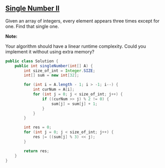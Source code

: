 ## [Single Number II](http://oj.leetcode.com/problems/single-number-ii/)

Given an array of integers, every element appears three times except for one. Find that single one.

**Note:**

Your algorithm should have a linear runtime complexity. Could you implement it without using extra memory?

``` java
public class Solution {
    public int singleNumber(int[] A) {
        int size_of_int = Integer.SIZE;
		int[] sum = new int[32];

		for (int i = A.length - 1; i > -1; i--) {
			int curNum = A[i];
			for (int j = 0; j < size_of_int; j++) {
				if ((curNum >> j) % 2 != 0) {
					sum[j] = sum[j] + 1;
				}
			}
		}

		int res = 0;
		for (int j = 0; j < size_of_int; j++) {
			res |= ((sum[j] % 3) << j);
		}

		return res;
    }
}
```